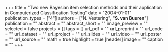 +++
title = "Two new Bayesian item selection methods and their application in Computerized Classification Testing"
date = "2004-01-01"
publication_types = ["4"]
authors = ["N. Vestering", "**S. van Buuren**"]
publication = ""
abstract = ""
abstract_short = ""
image_preview = ""
selected = false
projects = []
tags = []
url_pdf = ""
url_preprint = ""
url_code = ""
url_dataset = ""
url_project = ""
url_slides = ""
url_video = ""
url_poster = ""
url_source = ""
math = true
highlight = true
[header]
image = ""
caption = ""
+++
